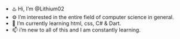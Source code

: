 - ♨️ Hi, I’m @Lithium02
- ⚙️ I’m interested in the entire field of computer science in general.
- 🌱 I’m currently learning html, css, C# & Dart.
- 📫 i’m new to all of this and I am constantly learning.

<!---
Lithium02/Lithium02 is a ✨ special ✨ repository because its `README.md` (this file) appears on your GitHub profile.
You can click the Preview link to take a look at your changes.
--->
